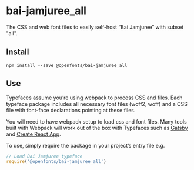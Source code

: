 
# bai-jamjuree_all

The CSS and web font files to easily self-host “Bai Jamjuree” with subset "all".

## Install

`npm install --save @openfonts/bai-jamjuree_all`

## Use

Typefaces assume you’re using webpack to process CSS and files. Each typeface
package includes all necessary font files (woff2, woff) and a CSS file with
font-face declarations pointing at these files.

You will need to have webpack setup to load css and font files. Many tools built
with Webpack will work out of the box with Typefaces such as [Gatsby](https://github.com/gatsbyjs/gatsby)
and [Create React App](https://github.com/facebookincubator/create-react-app).

To use, simply require the package in your project’s entry file e.g.

```javascript
// Load Bai Jamjuree typeface
require('@openfonts/bai-jamjuree_all')
```
